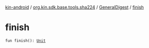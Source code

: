 [kin-android](../../index.md) / [org.kin.sdk.base.tools.sha224](../index.md) / [GeneralDigest](index.md) / [finish](./finish.md)

# finish

`fun finish(): `[`Unit`](https://kotlinlang.org/api/latest/jvm/stdlib/kotlin/-unit/index.html)